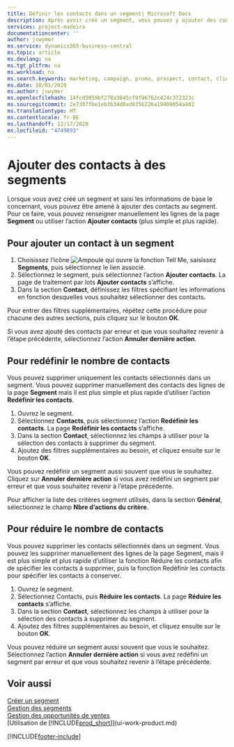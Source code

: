```yaml
---
title: Définir les contacts dans un segment| Microsoft Docs
description: Après avoir créé un segment, vous pouvez y ajouter des contacts, par exemple, dans le cadre d’une campagne marketing visant des clients particuliers.
services: project-madeira
documentationcenter: ''
author: jswymer
ms.service: dynamics365-business-central
ms.topic: article
ms.devlang: na
ms.tgt_pltfrm: na
ms.workload: na
ms.search.keywords: marketing, campaign, promo, prospect, contact, client, customer
ms.date: 10/01/2020
ms.author: jswymer
ms.openlocfilehash: 14fcd5059bf270a3845cf9f96762c424c372323c
ms.sourcegitcommit: 2e7307fbe1eb3b34d0ad9356226a19409054a402
ms.translationtype: HT
ms.contentlocale: fr-BE
ms.lasthandoff: 12/17/2020
ms.locfileid: "4749893"
---
```

# <a name="add-contacts-to-segments"></a>Ajouter des contacts à des segments
Lorsque vous avez créé un segment et saisi les informations de base le concernant, vous pouvez être amené à ajouter des contacts au segment. Pour ce faire, vous pouvez renseigner manuellement les lignes de la page **Segment** ou utiliser l’action **Ajouter contacts** (plus simple et plus rapide).

## <a name="to-add-a-contact-to-a-segment"></a>Pour ajouter un contact à un segment
1. Choisissez l’icône ![Ampoule qui ouvre la fonction Tell Me](media/ui-search/search_small.png "Dites-moi ce que vous voulez faire"), saisissez **Segments**, puis sélectionnez le lien associé.  
2. Sélectionnez le segment, puis sélectionnez l’action **Ajouter contacts**. La page de traitement par lots **Ajouter contacts** s’affiche.
3. Dans la section **Contact**, définissez les filtres spécifiant les informations en fonction desquelles vous souhaitez sélectionner des contacts.

Pour entrer des filtres supplémentaires, répétez cette procédure pour chacune des autres sections, puis cliquez sur le bouton **OK**.

Si vous avez ajouté des contacts par erreur et que vous souhaitez revenir à l’étape précédente, sélectionnez l’action **Annuler dernière action**.

## <a name="to-refine-the-number-of-contacts"></a>Pour redéfinir le nombre de contacts
Vous pouvez supprimer uniquement les contacts sélectionnés dans un segment. Vous pouvez supprimer manuellement des contacts des lignes de la page **Segment** mais il est plus simple et plus rapide d’utiliser l’action **Redéfinir les contacts**.

1. Ouvrez le segment.
2. Sélectionnez **Contacts**, puis sélectionnez l’action **Redéfinir les contacts**. La page **Redéfinir les contacts** s’affiche.
3. Dans la section **Contact**, sélectionnez les champs à utiliser pour la sélection des contacts à supprimer du segment.
4. Ajoutez des filtres supplémentaires au besoin, et cliquez ensuite sur le bouton **OK**.

Vous pouvez redéfinir un segment aussi souvent que vous le souhaitez. Cliquez sur **Annuler dernière action** si vous avez redéfini un segment par erreur et que vous souhaitez revenir à l’étape précédente.

Pour afficher la liste des critères segment utilisés, dans la section **Général**, sélectionnez le champ **Nbre d’actions du critère**.

## <a name="to-reduce-the-number-of-contacts"></a>Pour réduire le nombre de contacts
Vous pouvez supprimer les contacts sélectionnés dans un segment. Vous pouvez les supprimer manuellement des lignes de la page Segment, mais il est plus simple et plus rapide d’utiliser la fonction Réduire les contacts afin de spécifier les contacts à supprimer, puis la fonction Redéfinir les contacts pour spécifier les contacts à conserver.

1. Ouvrez le segment.
2. Sélectionnez Contacts, puis **Réduire les contacts**. La page **Réduire les contacts** s’affiche.
3. Dans la section **Contact**, sélectionnez les champs à utiliser pour la sélection des contacts à supprimer du segment.
4. Ajoutez des filtres supplémentaires au besoin, et cliquez ensuite sur le bouton **OK**.

Vous pouvez réduire un segment aussi souvent que vous le souhaitez. Sélectionnez l’action **Annuler dernière action** si vous avez redéfini un segment par erreur et que vous souhaitez revenir à l’étape précédente.

## <a name="see-also"></a>Voir aussi
[Créer un segment](marketing-how-create-segment.md)   
[Gestion des segments](marketing-segments.md)  
[Gestion des opportunités de ventes](marketing-manage-sales-opportunities.md)  
[Utilisation de [!INCLUDE[prod_short](includes/prod_short.md)]](ui-work-product.md)  


[!INCLUDE[footer-include](includes/footer-banner.md)]